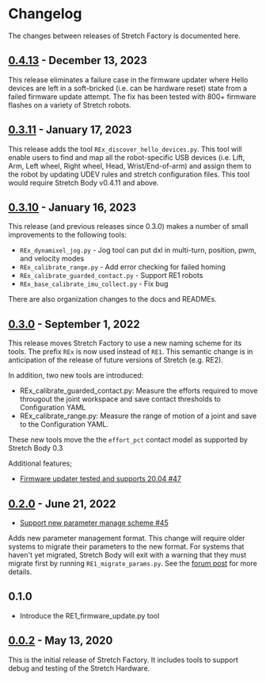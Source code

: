 # Changelog

The changes between releases of Stretch Factory is documented here.

## [0.4.13](https://github.com/hello-robot/stretch_factory/pull/73) - December 13, 2023
This release eliminates a failure case in the firmware updater where Hello devices are left in a soft-bricked (i.e. can be hardware reset) state from a failed firmware update attempt. The fix has been tested with 800+ firmware flashes on a variety of Stretch robots.

## [0.3.11](https://github.com/hello-robot/stretch_factory/pull/56) - January 17, 2023
This release adds the tool `REx_discover_hello_devices.py`. This tool will enable users to find and map all the robot-specific USB devices (i.e. Lift, Arm, Left wheel, Right wheel, Head, Wrist/End-of-arm) and assign them to the robot by updating UDEV rules and stretch configuration files. 
This tool would require Stretch Body v0.4.11 and above.

## [0.3.10](https://github.com/hello-robot/stretch_factory/compare/09d11fbef1972e08db8ae1599478fd4e399e4efa...f788900d89ba67d0e2f7aab342c1350b3736f3d0) - January 16, 2023
This release (and previous releases since 0.3.0) makes a number of small improvements to the following tools:

 - `REx_dynamixel_jog.py` - Jog tool can put dxl in multi-turn, position, pwm, and velocity modes
 - `REx_calibrate_range.py` - Add error checking for failed homing
 - `REx_calibrate_guarded_contact.py` - Support RE1 robots
 - `REx_base_calibrate_imu_collect.py` - Fix bug

There are also organization changes to the docs and READMEs.

## [0.3.0](https://github.com/hello-robot/stretch_factory/pull/52) - September 1, 2022
This release moves Stretch Factory to use a new naming scheme for its tools. The prefix `REx` is now used instead of `RE1`. This semantic change is in anticipation of the release of future versions of Stretch (e.g. RE2).

In addition, two new tools are introduced:

* REx_calibrate_guarded_contact.py: Measure the efforts required to move througout the joint workspace and save contact thresholds to Configuration YAML
* REx_calibrate_range.py: Measure the range of motion of a joint and save to the Configuration YAML.

These new tools move the the `effort_pct` contact model as supported by Stretch Body 0.3

Additional features;

* [Firmware updater tested and supports 20.04 #47](https://github.com/hello-robot/stretch_factory/pull/47)



## [0.2.0](https://github.com/hello-robot/stretch_factory/pull/45) - June 21, 2022
* [Support new parameter manage scheme #45](https://github.com/hello-robot/stretch_factory/pull/45)


Adds new parameter management format. This change will require older systems to migrate their parameters to the new format. For systems that haven't yet migrated, Stretch Body will exit with a warning that they must migrate first by running `RE1_migrate_params.py`. See the [forum post](https://forum.hello-robot.com/t/425) for more details.

## 0.1.0

* Introduce the RE1_firmware_update.py tool

## [0.0.2](https://github.com/hello-robot/stretch_factory/commit/9c44862c8f8cbaee534a603b1a22acfd042cefca) - May 13, 2020
This is the initial release of Stretch Factory. It includes tools to support debug and testing of the Stretch Hardware.

